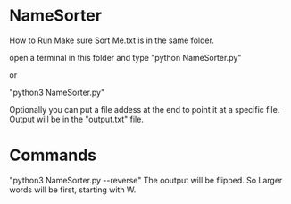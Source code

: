# NameSorter
How to Run
Make sure Sort Me.txt is in the same folder.

open a terminal in this folder and type
"python NameSorter.py"

or 

"python3 NameSorter.py" 

Optionally you can put a file addess at the end to point it at a specific file.
Output will be in the "output.txt" file.

# Commands
"python3 NameSorter.py --reverse"
The ooutput will be flipped. So Larger words will be first, starting with W.

